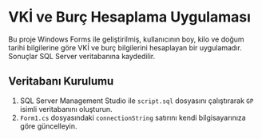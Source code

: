 # VKİ ve Burç Hesaplama Uygulaması

Bu proje Windows Forms ile geliştirilmiş, kullanıcının boy, kilo ve doğum tarihi bilgilerine göre VKİ ve burç bilgilerini hesaplayan bir uygulamadır. Sonuçlar SQL Server veritabanına kaydedilir.

## Veritabanı Kurulumu

1. SQL Server Management Studio ile `script.sql` dosyasını çalıştırarak `GP` isimli veritabanını oluşturun.
2. `Form1.cs` dosyasındaki `connectionString` satırını kendi bilgisayarınıza göre güncelleyin.

